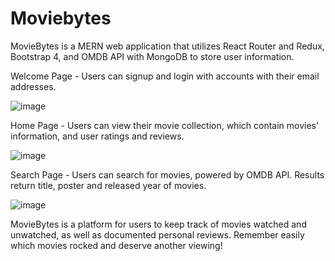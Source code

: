 # Moviebytes

MovieBytes is a MERN web application that utilizes React Router and Redux, Bootstrap 4, and OMDB API with MongoDB to store user information.

Welcome Page
	- Users can signup and login with accounts with their email addresses.

![image](https://user-images.githubusercontent.com/17581500/94380981-a20a9980-0105-11eb-941e-15e1ced692e1.png)

Home Page
	- Users can view their movie collection, which contain movies' information, and user ratings and reviews.

![image](https://user-images.githubusercontent.com/17581500/94380982-a6cf4d80-0105-11eb-8511-fcd32cbde97d.png)

Search Page
	- Users can search for movies, powered by OMDB API. Results return title, poster and released year of movies.

![image](https://user-images.githubusercontent.com/17581500/94380988-ab940180-0105-11eb-9847-be67bc625a37.png)

MovieBytes is a platform for users to keep track of movies watched and unwatched, as well as documented personal reviews. Remember easily which movies rocked and deserve another viewing!
